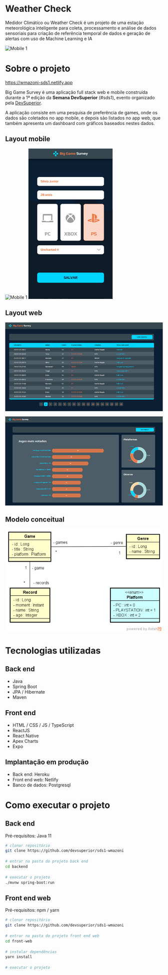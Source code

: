 # Weather Check
Medidor Climático ou Weather Check é um projeto de uma estação meteorológica inteligente para coleta, processamento e análise de dados sensoriais para criação de referência temporal de dados e geração de alertas com uso de Machine Learning e IA

![Mobile 1](https://lh3.googleusercontent.com/pw/ADCreHfuF6HR37MGD3vcBfMMtelcuywPE4qT4dE0yTKJUZfSPY90h22NgpLBLBH8uSUKZqqQXKLL3svTXFYUfojqrWviy8_AERt6CV2IGRfYKWGZj1WWH1xpE-hvw9PQOO-Q5Av7wVK3r0XUSiJLloCAtyLi=w842-h632-s-no?authuser=0)

# Sobre o projeto

https://wmazoni-sds1.netlify.app

Big Game Survey é uma aplicação full stack web e mobile construída durante a 1ª edição da **Semana DevSuperior** (#sds1), evento organizado pela [DevSuperior](https://devsuperior.com "Site da DevSuperior").

A aplicação consiste em uma pesquisa de preferência de games, onde os dados são coletados no app mobile, e depois são listados no app web, que também apresenta um dashboard com gráficos baseados nestes dados.

## Layout mobile
![Mobile 1](https://lh3.googleusercontent.com/pw/ADCreHfsz6NmAE_V79lEFHSSMoyOq71m2EbPIrDJXexpQWduaMFotcVF0yCeqcB1wuKEmbvNMgLmGJQX-WK6HZtbOOlXxB5ynYz7adB83BwUHD6gKAPl6ARfitaNE0R-KW-HqewCvTcG4cqSoe4MrEMDjvZ4=w842-h632-s-no?authuser=0) ![Mobile 2](https://github.com/acenelio/assets/raw/main/sds1/mobile2.png)

## Layout web
![Web 1](https://github.com/acenelio/assets/raw/main/sds1/web1.png)

![Web 2](https://github.com/acenelio/assets/raw/main/sds1/web2.png)

## Modelo conceitual
![Modelo Conceitual](https://github.com/acenelio/assets/raw/main/sds1/modelo-conceitual.png)

# Tecnologias utilizadas
## Back end
- Java
- Spring Boot
- JPA / Hibernate
- Maven
## Front end
- HTML / CSS / JS / TypeScript
- ReactJS
- React Native
- Apex Charts
- Expo
## Implantação em produção
- Back end: Heroku
- Front end web: Netlify
- Banco de dados: Postgresql

# Como executar o projeto

## Back end
Pré-requisitos: Java 11

```bash
# clonar repositório
git clone https://github.com/devsuperior/sds1-wmazoni

# entrar na pasta do projeto back end
cd backend

# executar o projeto
./mvnw spring-boot:run
```

## Front end web
Pré-requisitos: npm / yarn

```bash
# clonar repositório
git clone https://github.com/devsuperior/sds1-wmazoni

# entrar na pasta do projeto front end web
cd front-web

# instalar dependências
yarn install

# executar o projeto
